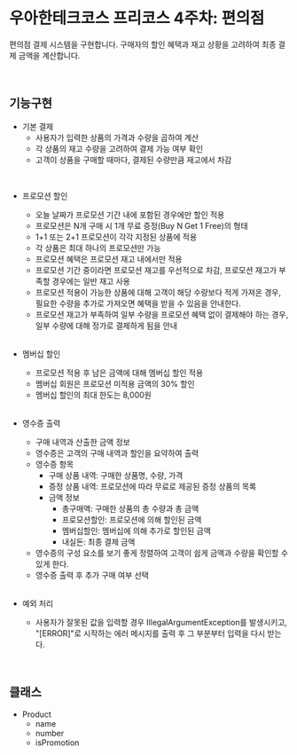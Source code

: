 # 우아한테크코스 프리코스 4주차: 편의점

편의점 결제 시스템을 구현합니다. 구매자의 할인 혜택과 재고 상황을 고려하여 최종 결제 금액을 계산합니다.

<br>

## 기능구현
- 기본 결제
  - 사용자가 입력한 상품의 가격과 수량을 곱하여 계산
  - 각 상품의 재고 수량을 고려하여 결제 가능 여부 확인
  - 고객이 상품을 구매할 때마다, 결제된 수량만큼 재고에서 차감
<br>

- 프로모션 할인
  - 오늘 날짜가 프로모션 기간 내에 포함된 경우에만 할인 적용
  - 프로모션은 N개 구매 시 1개 무료 증정(Buy N Get 1 Free)의 형태
  - 1+1 또는 2+1 프로모션이 각각 지정된 상품에 적용
  - 각 상품은 최대 하나의 프로모션만 가능
  - 프로모션 혜택은 프로모션 재고 내에서만 적용
  - 프로모션 기간 중이라면 프로모션 재고를 우선적으로 차감, 프로모션 재고가 부족할 경우에는 일반 재고 사용
  - 프로모션 적용이 가능한 상품에 대해 고객이 해당 수량보다 적게 가져온 경우, 필요한 수량을 추가로 가져오면 혜택을 받을 수 있음을 안내한다.
  - 프로모션 재고가 부족하여 일부 수량을 프로모션 혜택 없이 결제해야 하는 경우, 일부 수량에 대해 정가로 결제하게 됨을 안내
  <br>

- 멤버십 할인
  - 프로모션 적용 후 남은 금액에 대해 멤버십 할인 적용
  - 멤버십 회원은 프로모션 미적용 금액의 30% 할인
  - 멤버십 할인의 최대 한도는 8,000원
  <br>

- 영수증 출력
  - 구매 내역과 산출한 금액 정보
  - 영수증은 고객의 구매 내역과 할인을 요약하여 출력
  - 영수증 항목
    - 구매 상품 내역: 구매한 상품명, 수량, 가격
    - 증정 상품 내역: 프로모션에 따라 무료로 제공된 증정 상품의 목록
    - 금액 정보
      - 총구매액: 구매한 상품의 총 수량과 총 금액
      - 프로모션할인: 프로모션에 의해 할인된 금액
      - 멤버십할인: 멤버십에 의해 추가로 할인된 금액
      - 내실돈: 최종 결제 금액
  - 영수증의 구성 요소를 보기 좋게 정렬하여 고객이 쉽게 금액과 수량을 확인할 수 있게 한다.
  - 영수증 출력 후 추가 구매 여부 선택
  <br>

- 예외 처리
  - 사용자가 잘못된 값을 입력할 경우 IllegalArgumentException를 발생시키고, "[ERROR]"로 시작하는 에러 메시지를 출력 후 그 부분부터 입력을 다시 받는다.
<br>

## 클래스
- Product
  - name
  - number
  - isPromotion